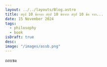 ```yaml
---
layout: ../../layouts/Blog.astro
title: สรุป 10 ข้อจาก สรุป 10 ข้อจาก สรุป 10 ข้อ จาก...
date: 15 November 2024
tags:
  - philosophy
  - book
isDraft: true
desc:
image: "/images/assb.png"
---
```


ถอบซด

